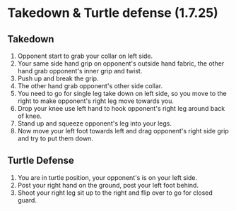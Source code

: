 # Takedown & Turtle defense (1.7.25)

## Takedown

1. Opponent start to grab your collar on left side.
2. Your same side hand grip on opponent's outside hand fabric, the other hand grab opponent's inner grip and twist.
3. Push up and break the grip.
4. The other hand grab opponent's other side collar.
5. You need to go for single leg take down on left side, so you move to the right to make opponent's right leg move towards you.
6. Drop your knee use left hand to hook opponent's right leg around back of knee.
7. Stand up and squeeze opponent's leg into your legs.
8. Now move your left foot towards left and drag opponent's right side grip and try to put them down.

## Turtle Defense

1. You are in turtle position, your opponent's is on your left side.
2. Post your right hand on the ground, post your left foot behind.
3. Shoot your right leg sit up to the right and flip over to go for closed guard.



